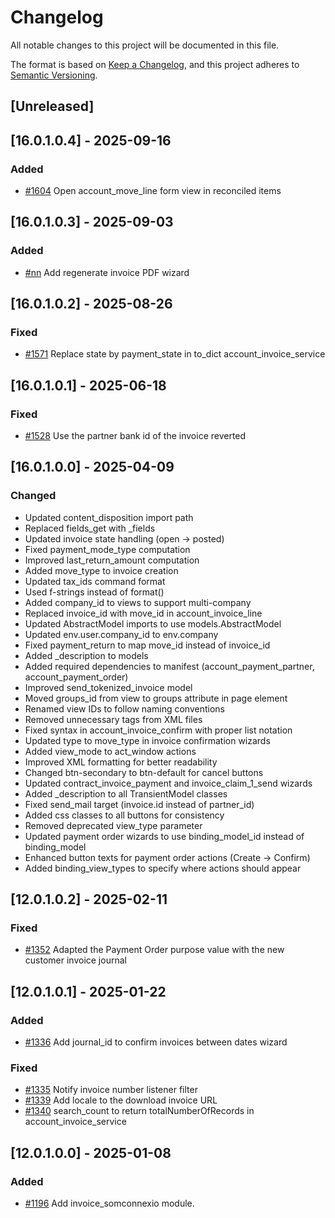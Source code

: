 # Changelog
All notable changes to this project will be documented in this file.

The format is based on [Keep a Changelog](https://keepachangelog.com/en/1.0.0/),
and this project adheres to [Semantic Versioning](https://semver.org/spec/v2.0.0.html).

## [Unreleased]
## [16.0.1.0.4] - 2025-09-16
### Added
- [#1604](https://git.coopdevs.org/coopdevs/som-connexio/odoo-somconnexio/-/merge_requests/1604) Open account_move_line form view in reconciled items

## [16.0.1.0.3] - 2025-09-03
### Added
- [#nn](https://git.coopdevs.org/coopdevs/som-connexio/odoo-somconnexio/-/merge_requests/nn) Add regenerate invoice PDF wizard

## [16.0.1.0.2] - 2025-08-26
### Fixed
- [#1571](https://git.coopdevs.org/coopdevs/som-connexio/odoo/odoo-somconnexio/-/merge_requests/1571) Replace state by payment_state in to_dict account_invoice_service

## [16.0.1.0.1] - 2025-06-18
### Fixed
- [#1528](https://git.coopdevs.org/coopdevs/som-connexio/odoo-somconnexio/-/merge_requests/1528) Use the partner bank id of the invoice reverted

## [16.0.1.0.0] - 2025-04-09
### Changed
- Updated content_disposition import path
- Replaced fields_get with _fields
- Updated invoice state handling (open → posted)
- Fixed payment_mode_type computation
- Improved last_return_amount computation
- Added move_type to invoice creation
- Updated tax_ids command format
- Used f-strings instead of format()
- Added company_id to views to support multi-company
- Replaced invoice_id with move_id in account_invoice_line
- Updated AbstractModel imports to use models.AbstractModel
- Updated env.user.company_id to env.company
- Fixed payment_return to map move_id instead of invoice_id
- Added _description to models
- Added required dependencies to manifest (account_payment_partner, account_payment_order)
- Improved send_tokenized_invoice model
- Moved groups_id from view to groups attribute in page element
- Renamed view IDs to follow naming conventions
- Removed unnecessary <data> tags from XML files
- Fixed syntax in account_invoice_confirm with proper list notation
- Updated type to move_type in invoice confirmation wizards
- Added view_mode to act_window actions
- Improved XML formatting for better readability
- Changed btn-secondary to btn-default for cancel buttons
- Updated contract_invoice_payment and invoice_claim_1_send wizards
- Added _description to all TransientModel classes
- Fixed send_mail target (invoice.id instead of partner_id)
- Added css classes to all buttons for consistency
- Removed deprecated view_type parameter
- Updated payment order wizards to use binding_model_id instead of binding_model
- Enhanced button texts for payment order actions (Create → Confirm)
- Added binding_view_types to specify where actions should appear

## [12.0.1.0.2] - 2025-02-11
### Fixed
- [#1352](https://git.coopdevs.org/coopdevs/som-connexio/odoo-somconnexio/-/merge_requests/1352) Adapted the Payment Order purpose value with the new customer invoice journal

## [12.0.1.0.1] - 2025-01-22
### Added
- [#1336](https://git.coopdevs.org/coopdevs/som-connexio/odoo-somconnexio/-/merge_requests/1336) Add journal_id to confirm invoices between dates wizard

### Fixed
- [#1335](https://git.coopdevs.org/coopdevs/som-connexio/odoo-somconnexio/-/merge_requests/1335) Notify invoice number listener filter
- [#1339](https://git.coopdevs.org/coopdevs/som-connexio/odoo-somconnexio/-/merge_requests/1339) Add locale to the download invoice URL
- [#1340](https://git.coopdevs.org/coopdevs/som-connexio/odoo/odoo-somconnexio/-/merge_requests/1340) search_count to return totalNumberOfRecords in account_invoice_service

## [12.0.1.0.0] - 2025-01-08
### Added
- [#1196](https://git.coopdevs.org/coopdevs/som-connexio/odoo-somconnexio/-/merge_requests/1196) Add invoice_somconnexio module.
